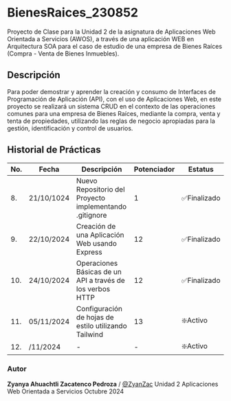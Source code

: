 # BienesRaices_230852
Proyecto de Clase para la Unidad 2 de la asignatura de Aplicaciones Web Orientada a Servicios (AWOS), a través de una aplicación WEB en Arquitectura SOA para el caso de estudio de una empresa de Bienes Raíces (Compra - Venta de Bienes Inmuebles). 


## Descripción
Para poder demostrar y aprender la creación y consumo de Interfaces de Programación de Aplicación (API), con el uso de Aplicaciones Web, en este proyecto se realizará un sistema CRUD en el contexto de las operaciones comunes para una empresa de Bienes Raíces, mediante la compra, venta y tenta de propiedades, utilizando las reglas de negocio apropiadas para la gestión, identificación y control de usuarios.


## Historial de Prácticas

|No.|Fecha|Descripción|Potenciador|Estatus|
|--|--|--|--|--|
|8.|21/10/1024|Nuevo Repositorio del Proyecto implementando .gitignore|1|✅Finalizado|
|9.|22/10/2024|Creación de una Aplicación Web usando Express|12|✅Finalizado|
|10.|24/10/2024|Operaciones Básicas de un API a través de los verbos HTTP|12|✅Finalizado|
|11.|05/11/2024|Configuración de hojas de estilo utilizando Tailwind|13|❇️Activo|
|12.|/11/2024| - | - |❇️Activo|



### Autor
**Zyanya Ahuachtli Zacatenco Pedroza** / [@ZyanZac](https://github.com/ZyanZac)
Unidad 2
Aplicaciones Web Orientada a Servicios
Octubre 2024
